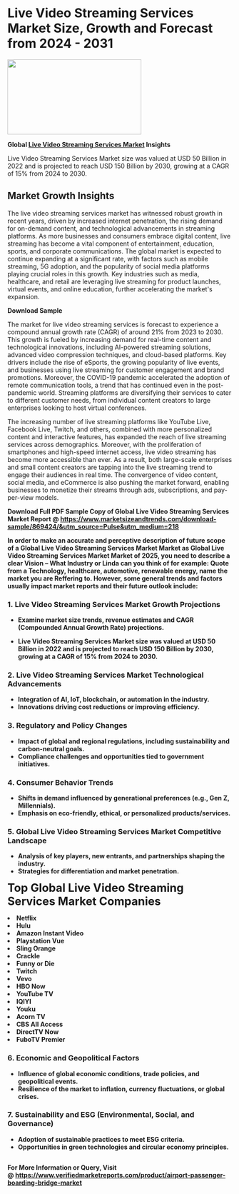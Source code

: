 <H1>Live Video Streaming Services Market Size, Growth and Forecast from 2024 - 2031</H1><img class="aligncenter size-medium wp-image-584254" src="https://thirdeyenews.in/wp-content/uploads/2024/09/Global-Market-Research-300x168.jpeg" alt="" width="300" height="168" /><p><strong>Global&nbsp;<a href="https://www.marketsizeandtrends.com/download-sample/869424/&amp;utm_source=Pulse&amp;utm_medium=218">Live Video Streaming Services Market</a> Insights</strong></p><p>Live Video Streaming Services Market size was valued at USD 50 Billion in 2022 and is projected to reach USD 150 Billion by 2030, growing at a CAGR of 15% from 2024 to 2030.</p><p><h2>Market Growth Insights</h2> <p>The live video streaming services market has witnessed robust growth in recent years, driven by increased internet penetration, the rising demand for on-demand content, and technological advancements in streaming platforms. As more businesses and consumers embrace digital content, live streaming has become a vital component of entertainment, education, sports, and corporate communications. The global market is expected to continue expanding at a significant rate, with factors such as mobile streaming, 5G adoption, and the popularity of social media platforms playing crucial roles in this growth. Key industries such as media, healthcare, and retail are leveraging live streaming for product launches, virtual events, and online education, further accelerating the market's expansion.</p> <p><strong>Download Sample</strong></p> <p>The market for live video streaming services is forecast to experience a compound annual growth rate (CAGR) of around 21% from 2023 to 2030. This growth is fueled by increasing demand for real-time content and technological innovations, including AI-powered streaming solutions, advanced video compression techniques, and cloud-based platforms. Key drivers include the rise of eSports, the growing popularity of live events, and businesses using live streaming for customer engagement and brand promotions. Moreover, the COVID-19 pandemic accelerated the adoption of remote communication tools, a trend that has continued even in the post-pandemic world. Streaming platforms are diversifying their services to cater to different customer needs, from individual content creators to large enterprises looking to host virtual conferences. <p>The increasing number of live streaming platforms like YouTube Live, Facebook Live, Twitch, and others, combined with more personalized content and interactive features, has expanded the reach of live streaming services across demographics. Moreover, with the proliferation of smartphones and high-speed internet access, live video streaming has become more accessible than ever. As a result, both large-scale enterprises and small content creators are tapping into the live streaming trend to engage their audiences in real time. The convergence of video content, social media, and eCommerce is also pushing the market forward, enabling businesses to monetize their streams through ads, subscriptions, and pay-per-view models.</p> <p><strong></p><p><span class=""><strong>Download Full PDF Sample Copy of Global Live Video Streaming Services Market Report</strong> @ <a href="https://www.marketsizeandtrends.com/download-sample/869424/&amp;utm_source=Pulse&amp;utm_medium=218" target="_blank">https://www.marketsizeandtrends.com/download-sample/869424/&amp;utm_source=Pulse&amp;utm_medium=218</a></span></p><p>In order to make an accurate and perceptive description of future scope of a Global&nbsp;Live Video Streaming Services Market Market as Global&nbsp;Live Video Streaming Services Market Market of 2025, you need to describe a clear Vision &ndash; What Industry or Linda can you think of for example: Quote from a Technology, healthcare, automotive, renewable energy, name the market you are Reffering to. However, some general trends and factors usually impact market reports and their future outlook include:</p><h3>1.&nbsp;<strong>Live Video Streaming Services Market Growth Projections</strong></h3><ul><li>Examine market size trends, revenue estimates and CAGR (Compounded Annual Growth Rate) projections.</li><li><p>Live Video Streaming Services Market size was valued at USD 50 Billion in 2022 and is projected to reach USD 150 Billion by 2030, growing at a CAGR of 15% from 2024 to 2030.</p></li></ul><h3>2.&nbsp;<strong>Live Video Streaming Services Market Technological Advancements</strong></h3><ul><li>Integration of AI, IoT, blockchain, or automation in the industry.</li><li>Innovations driving cost reductions or improving efficiency.</li></ul><h3>3.&nbsp;<strong>Regulatory and Policy Changes</strong></h3><ul><li>Impact of global and regional regulations, including sustainability and carbon-neutral goals.</li><li>Compliance challenges and opportunities tied to government initiatives.</li></ul><h3>4.&nbsp;<strong>Consumer Behavior Trends</strong></h3><ul><li>Shifts in demand influenced by generational preferences (e.g., Gen Z, Millennials).</li><li>Emphasis on eco-friendly, ethical, or personalized products/services.</li></ul><h3>5.&nbsp;<strong>Global Live Video Streaming Services Market Competitive Landscape</strong></h3><ul><li>Analysis of key players, new entrants, and partnerships shaping the industry.</li><li>Strategies for differentiation and market penetration.</li></ul><p data-pm-slice="1 1 []"><span style="color: inherit; font-family: inherit; font-size: 25px;">Top Global Live Video Streaming Services Market Companies</span></p><div class="" data-test-id=""><p><li>Netflix</li><li> Hulu</li><li> Amazon Instant Video</li><li> Playstation Vue</li><li> Sling Orange</li><li> Crackle</li><li> Funny or Die</li><li> Twitch</li><li> Vevo</li><li> HBO Now</li><li> YouTube TV</li><li> IQIYI</li><li> Youku</li><li> Acorn TV</li><li> CBS All Access</li><li> DirectTV Now</li><li> FuboTV Premier</li></p></div><h3>6.&nbsp;<strong>Economic and Geopolitical Factors</strong></h3><ul><li>Influence of global economic conditions, trade policies, and geopolitical events.</li><li>Resilience of the market to inflation, currency fluctuations, or global crises.</li></ul><h3>7.&nbsp;<strong>Sustainability and ESG (Environmental, Social, and Governance)</strong></h3><ul><li>Adoption of sustainable practices to meet ESG criteria.</li><li>Opportunities in green technologies and circular economy principles.</li></ul><h2><strong style="font-size: 14px;">For More Information or Query, Visit @&nbsp;</strong><a style="background-color: #ffffff; font-size: 14px;" href="https://www.marketsizeandtrends.com/report/live-video-streaming-services-market/" target="_blank">https://www.verifiedmarketreports.com/product/airport-passenger-boarding-bridge-market</a></h2>
